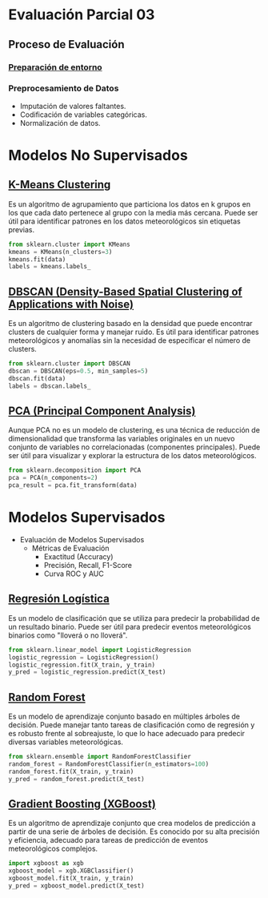 # Evaluación Parcial 03 

## Proceso de Evaluación

### [Preparación de entorno](ENV.md)

### Preprocesamiento de Datos

* Imputación de valores faltantes.
* Codificación de variables categóricas.
* Normalización de datos.

# Modelos No Supervisados

## [K-Means Clustering](mns/k-means-clustering.ipynb)

Es un algoritmo de agrupamiento que particiona los datos en k grupos en los que cada dato pertenece al grupo con la media más cercana.
Puede ser útil para identificar patrones en los datos meteorológicos sin etiquetas previas.

```python
from sklearn.cluster import KMeans
kmeans = KMeans(n_clusters=3)
kmeans.fit(data)
labels = kmeans.labels_
```


## [DBSCAN (Density-Based Spatial Clustering of Applications with Noise)](mns/dbscan.ipynb)

Es un algoritmo de clustering basado en la densidad que puede encontrar clusters de cualquier forma y manejar ruido.
Es útil para identificar patrones meteorológicos y anomalías sin la necesidad de especificar el número de clusters.

```python
from sklearn.cluster import DBSCAN
dbscan = DBSCAN(eps=0.5, min_samples=5)
dbscan.fit(data)
labels = dbscan.labels_
```


## [PCA (Principal Component Analysis)](mns/pca.ipynb)

Aunque PCA no es un modelo de clustering, es una técnica de reducción de dimensionalidad que transforma las variables originales en un nuevo conjunto de variables no correlacionadas (componentes principales).
Puede ser útil para visualizar y explorar la estructura de los datos meteorológicos.

```python
from sklearn.decomposition import PCA
pca = PCA(n_components=2)
pca_result = pca.fit_transform(data)
```


# Modelos Supervisados

* Evaluación de Modelos Supervisados
    * Métricas de Evaluación
        * Exactitud (Accuracy)
        * Precisión, Recall, F1-Score
        * Curva ROC y AUC


## [Regresión Logística](ms/regresion_logistica.ipynb)

Es un modelo de clasificación que se utiliza para predecir la probabilidad de un resultado binario.
Puede ser útil para predecir eventos meteorológicos binarios como "lloverá o no lloverá".

```python
from sklearn.linear_model import LogisticRegression
logistic_regression = LogisticRegression()
logistic_regression.fit(X_train, y_train)
y_pred = logistic_regression.predict(X_test)
```

## [Random Forest](ms/random_forest.ipynb)

Es un modelo de aprendizaje conjunto basado en múltiples árboles de decisión.
Puede manejar tanto tareas de clasificación como de regresión y es robusto frente al sobreajuste, lo que lo hace adecuado para predecir diversas variables meteorológicas.

```python
from sklearn.ensemble import RandomForestClassifier
random_forest = RandomForestClassifier(n_estimators=100)
random_forest.fit(X_train, y_train)
y_pred = random_forest.predict(X_test)
```


## [Gradient Boosting (XGBoost)](ms/gradient_boosting.ipynb)

Es un algoritmo de aprendizaje conjunto que crea modelos de predicción a partir de una serie de árboles de decisión.
Es conocido por su alta precisión y eficiencia, adecuado para tareas de predicción de eventos meteorológicos complejos.

```python
import xgboost as xgb
xgboost_model = xgb.XGBClassifier()
xgboost_model.fit(X_train, y_train)
y_pred = xgboost_model.predict(X_test)
```





